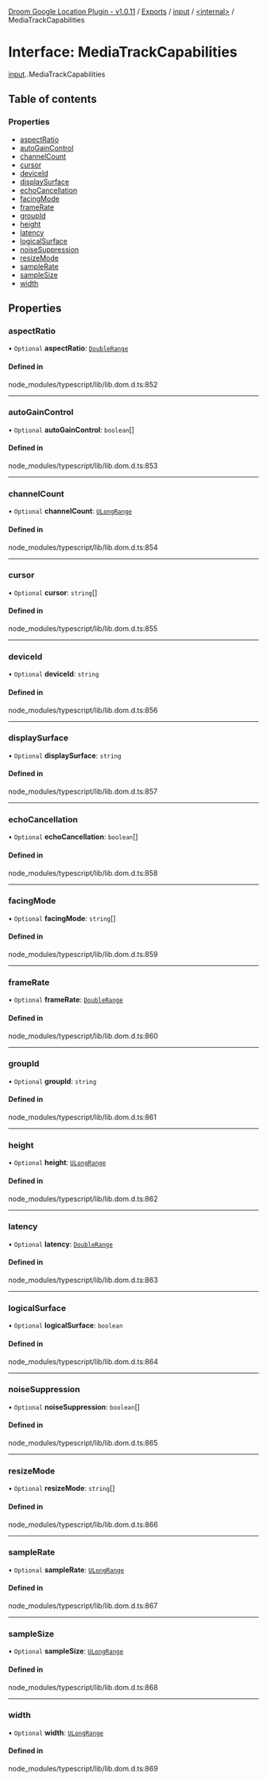 [Droom Google Location Plugin - v1.0.11](../README.md) / [Exports](../modules.md) / [input](../modules/input.md) / [<internal\>](../modules/input._internal_.md) / MediaTrackCapabilities

# Interface: MediaTrackCapabilities

[input](../modules/input.md).[<internal>](../modules/input._internal_.md).MediaTrackCapabilities

## Table of contents

### Properties

- [aspectRatio](input._internal_.MediaTrackCapabilities.md#aspectratio)
- [autoGainControl](input._internal_.MediaTrackCapabilities.md#autogaincontrol)
- [channelCount](input._internal_.MediaTrackCapabilities.md#channelcount)
- [cursor](input._internal_.MediaTrackCapabilities.md#cursor)
- [deviceId](input._internal_.MediaTrackCapabilities.md#deviceid)
- [displaySurface](input._internal_.MediaTrackCapabilities.md#displaysurface)
- [echoCancellation](input._internal_.MediaTrackCapabilities.md#echocancellation)
- [facingMode](input._internal_.MediaTrackCapabilities.md#facingmode)
- [frameRate](input._internal_.MediaTrackCapabilities.md#framerate)
- [groupId](input._internal_.MediaTrackCapabilities.md#groupid)
- [height](input._internal_.MediaTrackCapabilities.md#height)
- [latency](input._internal_.MediaTrackCapabilities.md#latency)
- [logicalSurface](input._internal_.MediaTrackCapabilities.md#logicalsurface)
- [noiseSuppression](input._internal_.MediaTrackCapabilities.md#noisesuppression)
- [resizeMode](input._internal_.MediaTrackCapabilities.md#resizemode)
- [sampleRate](input._internal_.MediaTrackCapabilities.md#samplerate)
- [sampleSize](input._internal_.MediaTrackCapabilities.md#samplesize)
- [width](input._internal_.MediaTrackCapabilities.md#width)

## Properties

### aspectRatio

• `Optional` **aspectRatio**: [`DoubleRange`](input._internal_.DoubleRange.md)

#### Defined in

node_modules/typescript/lib/lib.dom.d.ts:852

___

### autoGainControl

• `Optional` **autoGainControl**: `boolean`[]

#### Defined in

node_modules/typescript/lib/lib.dom.d.ts:853

___

### channelCount

• `Optional` **channelCount**: [`ULongRange`](input._internal_.ULongRange.md)

#### Defined in

node_modules/typescript/lib/lib.dom.d.ts:854

___

### cursor

• `Optional` **cursor**: `string`[]

#### Defined in

node_modules/typescript/lib/lib.dom.d.ts:855

___

### deviceId

• `Optional` **deviceId**: `string`

#### Defined in

node_modules/typescript/lib/lib.dom.d.ts:856

___

### displaySurface

• `Optional` **displaySurface**: `string`

#### Defined in

node_modules/typescript/lib/lib.dom.d.ts:857

___

### echoCancellation

• `Optional` **echoCancellation**: `boolean`[]

#### Defined in

node_modules/typescript/lib/lib.dom.d.ts:858

___

### facingMode

• `Optional` **facingMode**: `string`[]

#### Defined in

node_modules/typescript/lib/lib.dom.d.ts:859

___

### frameRate

• `Optional` **frameRate**: [`DoubleRange`](input._internal_.DoubleRange.md)

#### Defined in

node_modules/typescript/lib/lib.dom.d.ts:860

___

### groupId

• `Optional` **groupId**: `string`

#### Defined in

node_modules/typescript/lib/lib.dom.d.ts:861

___

### height

• `Optional` **height**: [`ULongRange`](input._internal_.ULongRange.md)

#### Defined in

node_modules/typescript/lib/lib.dom.d.ts:862

___

### latency

• `Optional` **latency**: [`DoubleRange`](input._internal_.DoubleRange.md)

#### Defined in

node_modules/typescript/lib/lib.dom.d.ts:863

___

### logicalSurface

• `Optional` **logicalSurface**: `boolean`

#### Defined in

node_modules/typescript/lib/lib.dom.d.ts:864

___

### noiseSuppression

• `Optional` **noiseSuppression**: `boolean`[]

#### Defined in

node_modules/typescript/lib/lib.dom.d.ts:865

___

### resizeMode

• `Optional` **resizeMode**: `string`[]

#### Defined in

node_modules/typescript/lib/lib.dom.d.ts:866

___

### sampleRate

• `Optional` **sampleRate**: [`ULongRange`](input._internal_.ULongRange.md)

#### Defined in

node_modules/typescript/lib/lib.dom.d.ts:867

___

### sampleSize

• `Optional` **sampleSize**: [`ULongRange`](input._internal_.ULongRange.md)

#### Defined in

node_modules/typescript/lib/lib.dom.d.ts:868

___

### width

• `Optional` **width**: [`ULongRange`](input._internal_.ULongRange.md)

#### Defined in

node_modules/typescript/lib/lib.dom.d.ts:869
